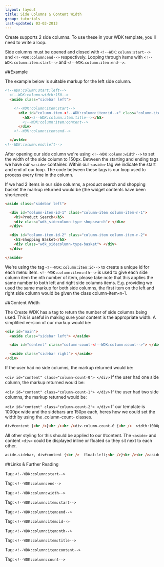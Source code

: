 ```yaml
---
layout: layout
title: Side Columns & Content Width
group: tutorials
last-updated: 03-03-2013
---
```



Create supports 2 side columns. To use these in your WDK template, you'll need to write a loop.

Side columns must be opened and closed with `<!--WDK:column:start-->` and `<!--WDK:column:end-->` respectively. Looping through items with `<!--WDK:column:item:start-->` and `<!--WDK:column:item:end-->`.

##Example

The example below is suitable markup for the left side column.

```html
<!--WDK:column:start:left-->
  <!--WDK:column:width:150-->
  <aside class="sidebar left">

    <!--WDK:column:item:start-->
      <div id="column-item-<!--WDK:column:item:id-->" class="column-item column-item-n-<!--WDK:column:item:nth-->">
        <h5><!--WDK:column:item:title--></h5>
        <!--WDK:column:item:content-->
      </div>
    <!--WDK:column:item:end-->

  </aside>
<!--WDK:column:end:left-->
```

After opening our side column we're using `<!--WDK:column:width-->` to set the width of the side column to 150px. Between the starting and ending tags we have our `<aside>` container. Within our `<aside>` tag we indicate the start and end of our loop. The code between these tags is our loop used to process every time in the column.

If we had 2 items in our side columns, a product search and shopping basket the markup returned would be (the widget contents have been shortened):

```html
<aside class="sidebar left">

  <div id="column-item-id-1" class="column-item column-item-n-1">
    <h5>Product Search</h5>
    <div class="wdk_sidecolumn-type-shopsearch"> </div>
  </div>

  <div id="column-item-id-2" class="column-item column-item-n-2">
    <h5>Shopping Basket</h5>
    <div class="wdk_sidecolumn-type-basket"> </div>
  </div>

</aside>
```

We're using the tag `<!--WDK:column:item:id-->` to create a unique id for each menu item. `<!--WDK:column:item:nth-->` is used to give each side column item the nth number of item, please take note that this applies the same number to both left and right side columns items. E.g. providing we used the same markup for both side columns, the first item on the left and right side column would be given the class column-item-n-1.

##Content Width

The Create WDK has a tag to return the number of side columns being used. This is useful in making sure your content is the appropriate width. A simplified version of our markup would be:

```html
<div id="main">
  <aside class="sidebar left"> </aside>

  <div id="content" class="column-count-<!--WDK:column:count-->"> </div>

  <aside class="sidebar right"> </aside>
</div>
```

If the user had no side columns, the markup returned would be:

`<div id="content" class="column-count-0"> </div>`
If the user had one side column, the markup returned would be:

`<div id="content" class="column-count-1"> </div>`
If the user had two side columns, the markup returned would be:

`<div id="content" class="column-count-2"> </div>`
If our template is 1000px wide and the sidebars are 150px each, heres how we could set the width by using the .column-count- classes.

```html
div#content {<br />}<br /><br />div.column-count-0 {<br />  width:1000px;<br />}<br /><br />div.column-count-1 {<br /> width:850px;<br />}<br /><br />div.column-count-2 {<br /> width:700px;<br />}
```

All other styling for this should be applied to our #content. The `<aside>` and content `<div>` could be displayed inline or floated so they sit next to each other.

```html
aside.sidebar, div#content {<br />  float:left;<br />}<br /><br />aside.sidebar, div#content {<br />  display:inline;<br />}
```

##Links & Further Reading

Tag: `<!--WDK:column:start-->`

Tag: `<!--WDK:column:end-->`

Tag: `<!--WDK:column:width-->`

Tag: `<!--WDK:column:item:start-->`

Tag: `<!--WDK:column:item:end-->`

Tag: `<!--WDK:column:item:id-->`

Tag: `<!--WDK:column:item:nth-->`

Tag: `<!--WDK:column:item:title-->`

Tag: `<!--WDK:column:item:content-->`

Tag: `<!--WDK:column:count-->`
